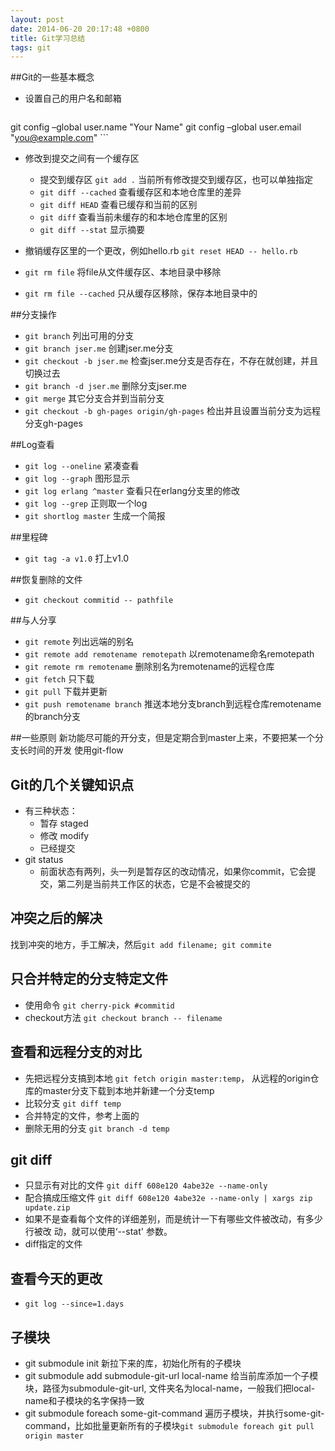 ```yaml
---
layout: post
date: 2014-06-20 20:17:48 +0800
title: Git学习总结
tags: git
---
```


##Git的一些基本概念
* 设置自己的用户名和邮箱

    ```
git config –global user.name "Your Name"
git config –global user.email "you@example.com"
    ```

* 修改到提交之间有一个缓存区
    * 提交到缓存区 `git add .` 当前所有修改提交到缓存区，也可以单独指定
    * `git diff --cached` 查看缓存区和本地仓库里的差异
    * `git diff HEAD`  查看已缓存和当前的区别
    * `git diff` 查看当前未缓存的和本地仓库里的区别
    * `git diff --stat` 显示摘要
    
* 撤销缓存区里的一个更改，例如hello.rb     `git reset HEAD -- hello.rb`
* `git rm file` 将file从文件缓存区、本地目录中移除
* `git rm file --cached` 只从缓存区移除，保存本地目录中的

##分支操作

* `git branch` 列出可用的分支
* `git branch jser.me` 创建jser.me分支
* `git checkout -b jser.me` 检查jser.me分支是否存在，不存在就创建，并且切换过去 
* `git branch -d jser.me` 删除分支jser.me
* `git merge` 其它分支合并到当前分支
* `git checkout -b gh-pages origin/gh-pages` 检出并且设置当前分支为远程分支gh-pages 

##Log查看
* `git log --oneline` 紧凑查看
* `git log --graph` 图形显示
* `git log erlang ^master` 查看只在erlang分支里的修改
* `git log --grep` 正则取一个log
* `git shortlog master` 生成一个简报

##里程碑

* `git tag -a v1.0` 打上v1.0

##恢复删除的文件
* `git checkout commitid -- pathfile`


##与人分享
* `git remote` 列出远端的别名
* `git remote add remotename remotepath` 以remotename命名remotepath
* `git remote rm remotename` 删除别名为remotename的远程仓库
* `git fetch` 只下载
* `git pull` 下载并更新
* `git push remotename branch` 推送本地分支branch到远程仓库remotename的branch分支

##一些原则
新功能尽可能的开分支，但是定期合到master上来，不要把某一个分支长时间的开发
使用git-flow

## Git的几个关键知识点
* 有三种状态：
    * 暂存 staged
    * 修改 modify
    * 已经提交
* git status 
    * 前面状态有两列，头一列是暂存区的改动情况，如果你commit，它会提交，第二列是当前共工作区的状态，它是不会被提交的 

## 冲突之后的解决  
找到冲突的地方，手工解决，然后`git add filename; git commite`

## 只合并特定的分支特定文件
* 使用命令 `git cherry-pick #commitid`
* checkout方法 `git checkout branch -- filename`

## 查看和远程分支的对比
* 先把远程分支搞到本地 `git fetch origin master:temp`， 从远程的origin仓库的master分支下载到本地并新建一个分支temp
* 比较分支 `git diff temp`
* 合并特定的文件，参考上面的
* 删除无用的分支 `git branch -d temp`


## git diff
* 只显示有对比的文件 `git diff 608e120 4abe32e --name-only`
* 配合搞成压缩文件 `git diff 608e120 4abe32e --name-only | xargs zip update.zip`
* 如果不是查看每个文件的详细差别，而是统计一下有哪些文件被改动，有多少行被改 动，就可以使用‘--stat' 参数。
* diff指定的文件 

## 查看今天的更改
* `git log --since=1.days`

## 子模块
* git submodule init  新拉下来的库，初始化所有的子模块
* git submodule add submodule-git-url  local-name  给当前库添加一个子模块，路径为submodule-git-url,
  文件夹名为local-name，一般我们把local-name和子模块的名字保持一致
* git submodule foreach some-git-command 遍历子模块，并执行some-git-command，比如批量更新所有的子模块`git submodule foreach git pull origin master`
